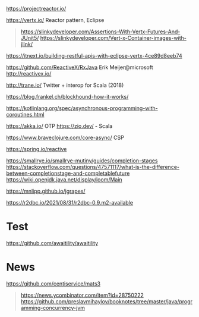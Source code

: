 https://projectreactor.io/

https://vertx.io/ Reactor pattern, Eclipse
> https://slinkydeveloper.com/Assertions-With-Vertx-Futures-And-JUnit5/
> https://slinkydeveloper.com/Vert-x-Container-images-with-jlink/

https://itnext.io/building-restful-apis-with-eclipse-vertx-4ce89d8eeb74

https://github.com/ReactiveX/RxJava Erik Meijer@microsoft 
http://reactivex.io/

http://trane.io/ Twitter + interop for Scala (2018)

https://blog.frankel.ch/blockhound-how-it-works/

https://kotlinlang.org/spec/asynchronous-programming-with-coroutines.html

https://akka.io/ OTP
https://zio.dev/ - Scala


https://www.braveclojure.com/core-async/ CSP

https://spring.io/reactive

https://smallrye.io/smallrye-mutiny/guides/completion-stages
https://stackoverflow.com/questions/47571117/what-is-the-difference-between-completionstage-and-completablefuture
https://wiki.openjdk.java.net/display/loom/Main

https://mnlipp.github.io/jgrapes/

https://r2dbc.io/2021/08/31/r2dbc-0.9.m2-available

# Test
https://github.com/awaitility/awaitility

# News
https://github.com/centiservice/mats3
> https://news.ycombinator.com/item?id=28750222
https://github.com/preslavmihaylov/booknotes/tree/master/java/programming-concurrency-jvm

